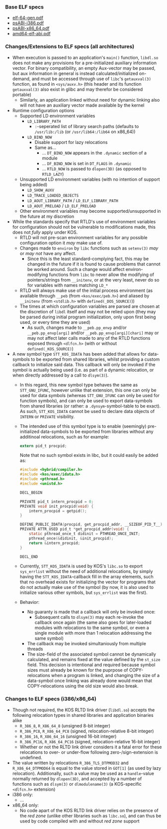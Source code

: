 
### Base ELF specs
- [elf-64-gen.pdf](https://uclibc.org/docs/elf-64-gen.pdf)
- [psABI-i386.pdf](https://uclibc.org/docs/psABI-i386.pdf)
- [psABI-x86_64.pdf](https://uclibc.org/docs/psABI-x86_64.pdf)
- [amd64-elf-abi.pdf](https://people.freebsd.org/~obrien/amd64-elf-abi.pdf)

### Changes/Extensions to ELF specs (all architectures)
- When execution is passed to an application's `main()` function, `libdl.so` does not make any provisions for a pre-initialized auxiliary information vector. For binary compatibility, an empty Aux-vector may be passed, but aux information in general is instead calculated/initialized on-demand, and must be accessed through use of `libc`'s `getauxval(3)` function, as found in `<sys/auxv.h>` (this header and its function `getauxval(3)` also exist in glibc and may therefor be considered portable)
	- Similarly, an application linked without need for dynamic linking also will not have an auxiliary vector made available by the kernel
- Runtime configuration options
	- Supported LD environment variables
		- `LD_LIBRARY_PATH`
			- `:`-seperated list of library search paths (defaults to `/usr/lib:/lib` (or `/usr/lib64:/lib64` on x86_64))
		- `LD_BIND_NOW`
			- Disable support for lazy relocations
			- Same as...
				- ... `DT_BIND_NOW` appears in the `.dynamic` section of a module
				- ... `DF_BIND_NOW` is set in `DT_FLAGS` in `.dynamic`
				- ... `RTLD_NOW` is passed to `dlopen(3D)` (as opposed to `RTLD_LAZY`)
	- Unsupported LD environment variables (with no intention of support being added)
		- `LD_SHOW_AUXV`
		- `LD_TRACE_LOADED_OBJECTS`
		- `LD_AOUT_LIBRARY_PATH` / `LD_ELF_LIBRARY_PATH`
		- `LD_AOUT_PRELOAD` / `LD_ELF_PRELOAD`
	- Other environment variables may become supported/unsupported in the future at my discretion
- While the standards specify that RTLD's use of environment variables for configuration should not be vulnerable to modifications made, this does not *fully* apply under KOS.
	- RTLD will not pre-scan environment variables for any possible configuration option it *may* make use of.
	- Changes made to `environ` by `libc` functions such as `setenv(3)` *may* or *may* *not* have any affect.
		- Since this is the least standard-complying fact, this may be changed in the future if it is found to cause problems that cannot be worked around. Such a change would affect environ-modifying functions from `libc` to never allow the modifying of pointers/strings from `__initenv`, or at the very least, never do so for variables with names matching `LD_*`
	- RTLD will always make use of the initial process environment (as available through `__peb` (from `<kos/exec/peb.h>`) and aliased by `__initenv` (from `<stdlib.h>` with `defined(_DOS_SOURCE)`))
	- The times at which configuration variables are parsed are chosen at the discretion of `libdl` itself and may not be relied upon (they may be parsed during initial program initialization, only upon first being used, or every time they are used)
		- As such, changes made to `__peb.pp_envp` and/or `__peb.pp_envp[argi]` and/or `__peb.pp_envp[argi][chari]` may or may not affect later calls made to any of the RTLD functions exposed through `<dlfcn.h>` (with or without `defined(_KOS_SOURCE)`)
- A new symbol type `STT_KOS_IDATA` has been added that allows for data-symbols to be exported from shared libraries, whilst providing a custom callback to initialize said data. This callback will only be invoked if the symbol is actually being used (i.e. as part of a dynamic relocation, or when directly addressed by a call to `dlsym(3)`).
	- In this regard, this new symbol type behaves the same as `STT_GNU_IFUNC`, however unlike that extension, this one can only be used for data symbols (whereas `STT_GNU_IFUNC` can only be used for function symbols), and can only be used to export data-symbols from shared libraries (or rather: a `.dynsym`-symbol-table to be exact). As such, `STT_KOS_IDATA` cannot be used to declare data objects of `INTERN` or `PRIVATE` visibility.
	- The intended use of this symbol type is to enable (seemingly) pre-initialized data-symbols to be exported from libraries without any additinoal relocations, such as for example:  

	  ```c
	  extern pid_t procpid;
	  ```

	  Note that no such symbol exists in libc, but it could easily be added as:  

	  ```c
	  #include <hybrid/compiler.h>
	  #include <kos/exec/idata.h>
	  #include <pthread.h>
	  #include <unistd.h>
	  
	  DECL_BEGIN
	  
	  PRIVATE pid_t intern_procpid = 0;
	  PRIVATE void init_procpid(void) {
	      intern_procpid = getpid();
	  }

	  DEFINE_PUBLIC_IDATA(procpid, get_procpid_addr, __SIZEOF_PID_T__);
	  PRIVATE ATTR_USED pid_t *get_procpid_addr(void) {
	      static pthread_once_t didinit = PTHREAD_ONCE_INIT;
	      pthread_once(&didinit, &init_procpid);
	      return &intern_procpid;
	  }
	  
	  DECL_END
	  ```

	- Currently, `STT_KOS_IDATA` is used by KOS's `libc.so` to export `sys_errlist` without the need of additional relocations, by simply having the `STT_KOS_IDATA`-callback fill in the array elements, such that no overhead exists for initializing the vector for programs that do not actually make use of the symbol (by now, it is also used to initialize various other symbols, but `sys_errlist` was the first).
	- Behavior:
		- No guaranty is made that a callback will only be invoked once:
			- Subsequent calls to `dlsym(3)` may each re-invoke the callback once again (the same also goes for later-loaded modules with relocations to the same symbol, or even a single module with more than 1 relocation addressing the same symbol)
		- The callback may be invoked simultaniously from multiple threads
		- The size-field of the associated symbol cannot be dynamically calculated, and remains fixed at the value defined by the `st_size` field. This decision is intentional and required because symbol sizes must already be known for the puprpose of COPY-relocations when a program is linked, and changing the size of a data-symbol once linking was already done would mean that COPY-relocations using the old size would also break.


### Changes to ELF specs (i386/x86_64)
- Though not required, the KOS RLTD link driver (`libdl.so`) accepts the following relocation types in shared libraries and application binaries alike
	- `R_386_8`, `R_X86_64_8` (unsigned 8-bit integer)
	- `R_386_PC8`, `R_X86_64_PC8` (signed, relocation-relative 8-bit integer)
	- `R_386_16`, `R_X86_64_16` (unsigned 16-bit integer)
	- `R_386_PC16`, `R_X86_64_PC16` (signed, relocation-relative 16-bit integer)
	- Whether or not the RLTD link driver considers it a fatal error for these relocations to over- or under-flow following zero-/sign-extension is undefined.
- The value written by relocations `R_386_TLS_DTPMOD32` and `R_X86_64_DTPMOD64` is equal to the value stored in `GOT[1]` (as used by lazy relocation). Additionally, such a value may be used as a `handle`-value normally returned by `dlopen(3D)`, and accepted by a number of functions such as `dlsym(3)` or `dlmodulename(3)` (a KOS-specific `<dlfcn.h>` extension)
- i386 only:
	- ...
- x86_64 only:
	- No code apart of the KOS RLTD link driver relies on the presence of the *red zone* (unlike other libraries such as `libc.so`), and can thus be used by code compiled with and without *red zone* support
